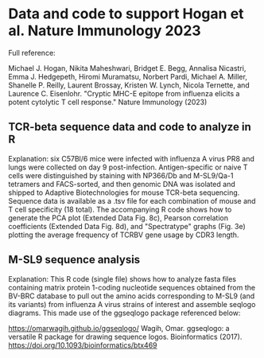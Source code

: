 # Data and code to support Hogan et al. Nature Immunology 2023

Full reference: 

Michael J. Hogan, Nikita Maheshwari, Bridget E. Begg, Annalisa Nicastri, Emma J. Hedgepeth, Hiromi Muramatsu, Norbert Pardi, Michael A. Miller, Shanelle P. Reilly, Laurent Brossay, Kristen W. Lynch, Nicola Ternette, and Laurence C. Eisenlohr. "Cryptic MHC-E epitope from influenza elicits a potent cytolytic T cell response." Nature Immunology (2023)

## TCR-beta sequence data and code to analyze in R

Explanation: six C57Bl/6 mice were infected with influenza A virus PR8 and lungs were collected on day 9 post-infection. Antigen-specific or naive T cells were distinguished by staining with NP366/Db and M-SL9/Qa-1 tetramers and FACS-sorted, and then genomic DNA was isolated and shipped to Adaptive Biotechnologies for mouse TCR-beta sequencing. Sequence data is available as a .tsv file for each combination of mouse and T cell specificity (18 total). The accompanying R code shows how to generate the PCA plot (Extended Data Fig. 8c), Pearson correlation coefficients (Extended Data Fig. 8d), and "Spectratype" graphs (Fig. 3e) plotting the average frequency of TCRBV gene usage by CDR3 length.

## M-SL9 sequence analysis

Explanation: This R code (single file) shows how to analyze fasta files containing matrix protein 1-coding nucleotide sequences obtained from the BV-BRC database to pull out the amino acids corresponding to M-SL9 (and its variants) from influenza A virus strains of interest and assemble seqlogo diagrams. This made use of the ggseqlogo package referenced below:

https://omarwagih.github.io/ggseqlogo/
Wagih, Omar. ggseqlogo: a versatile R package for drawing sequence logos. Bioinformatics (2017).
https://doi.org/10.1093/bioinformatics/btx469

